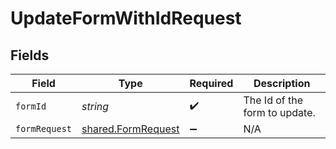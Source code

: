 # UpdateFormWithIdRequest


## Fields

| Field                                                    | Type                                                     | Required                                                 | Description                                              |
| -------------------------------------------------------- | -------------------------------------------------------- | -------------------------------------------------------- | -------------------------------------------------------- |
| `formId`                                                 | *string*                                                 | :heavy_check_mark:                                       | The Id of the form to update.                            |
| `formRequest`                                            | [shared.FormRequest](../../models/shared/formrequest.md) | :heavy_minus_sign:                                       | N/A                                                      |